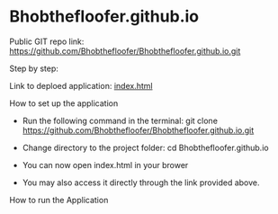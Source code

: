 # Bhobthefloofer.github.io
Public GIT repo link: https://github.com/Bhobthefloofer/Bhobthefloofer.github.io.git

Step by step:

Link to deploed application: [index.html](https://bhobthefloofer.github.io/)

How to set up the application 
- Run the following command in the terminal: git clone https://github.com/Bhobthefloofer/Bhobthefloofer.github.io.git

- Change directory to the project folder: cd Bhobthefloofer.github.io

- You can now open index.html in your brower 

- You may also access it directly through the link provided above.

How to run the Application
